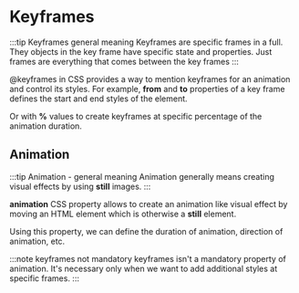 # Keyframes

:::tip Keyframes general meaning
Keyframes are specific frames in a full. They objects in the key frame have specific state and properties.
Just frames are everything that comes between the key frames
:::

@keyframes in CSS provides a way to mention keyframes for an animation and control its styles.
For example, **from** and **to** properties of a key frame defines the start and end styles of the element.

Or with **%** values to create keyframes at specific percentage of the animation duration.

## Animation

:::tip Animation - general meaning
Animation generally means creating visual effects by using **still** images.
:::

**animation** CSS property allows to create an animation
like visual effect by moving an HTML element which is otherwise a **still** element.

Using this property, we can define the duration of animation, direction of animation, etc.

:::note keyframes not mandatory
keyframes isn't a mandatory property of animation.
It's necessary only when we want to add additional styles at specific frames.
:::
